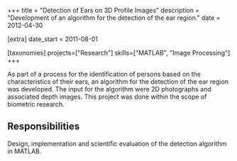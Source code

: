 +++
title = "Detection of Ears on 3D Profile Images"
description = "Development of an algorithm for the detection of the ear region."
date = 2012-04-30

[extra]
date_start = 2011-08-01

[taxonomies]
projects=["Research"]
skills=["MATLAB", "Image Processing"]
+++

As part of a process for the identification of persons based on the characteristics of their ears, an algorithm for the detection of the ear region was developed. The input for the algorithm were 2D photographs and associated depth images. This project was done within the scope of biometric research.

## Responsibilities
Design, implementation and scientific evaluation of the detection algorithm in MATLAB.